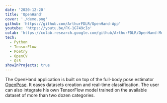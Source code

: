 ```yaml
---
date: '2020-12-20'
title: 'OpenHand'
cover: './demo.png'
github: 'https://github.com/ArthurFDLR/OpenHand-App'
youtube: 'https://youtu.be/FK-1G749cIo'
colab: 'https://colab.research.google.com/github/ArthurFDLR/OpenHand-Models/blob/main/OpenHand-Models.ipynb'
tech:
  - Python
  - TensorFlow
  - Poetry
  - OpenCV
  - Qt5
showInProjects: true
---
```


The OpenHand application is built on top of the full-body pose estimator [OpenPose](https://github.com/CMU-Perceptual-Computing-Lab/openpose). It eases datasets creation and real-time classification. The user can also integrate his own TensorFlow model trained on the available dataset of more than two dozen categories.
